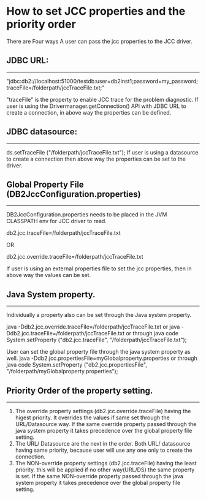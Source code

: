 # How to set JCC properties and the priority order
There are Four ways A user can pass the jcc properties to the JCC driver.

## JDBC URL:
-------------
"jdbc:db2://localhost:51000/testdb:user=db2inst1;password=my_password;traceFile=/folderpath/jccTraceFile.txt;"

"traceFile" is the property to enable JCC trace for the problem diagnostic.
If user is using the Drivermanager.getConnection() API with JDBC URL to create a connection, in above way the properties can be defined.

## JDBC datasource:
----------------
ds.setTraceFile ("/folderpath/jccTraceFile.txt");
If user is using a datasource to create a connection then above way the properties can be set to the driver.

## Global Property File (DB2JccConfiguration.properties)
------------------------------------------------------
DB2JccConfiguration.properties needs to be placed in the JVM CLASSPATH env for JCC driver to read.

db2.jcc.traceFile=/folderpath/jccTraceFile.txt

OR

db2.jcc.override.traceFile=/folderpath/jccTraceFile.txt

If user is using an external properties file to set the jcc properties, then in above way the values can be set.

## Java System property.
------------------------
Individually a property also can be set through the Java system property.

java -Ddb2.jcc.override.traceFile=/folderpath/jccTraceFile.txt
or
java -Ddb2.jcc.traceFile=/folderpath/jccTraceFile.txt
or through java code
System.setProperty ("db2.jcc.traceFile", "/folderpath/jccTraceFile.txt");

User can set the global property file through the java system property as well.
java -Ddb2.jcc.propertiesFile=myGlobalproperty.properties
or through java code
System.setProperty ("db2.jcc.propertiesFile", "/folderpath/myGlobalproperty.properties");

## Priority Order of the property setting.
--------------------------------------------
1. The override property settings (db2.jcc.override.traceFile) having the higest priority. It overrides the values if same set through the URL/Datasource way. If the same override property passed through the java system property it takes precedence over the global property file setting.
2. The URL/ Datasource are the next in the order. Both URL/ datasource having same priority, because user will use any one only to create the connection.
3. The NON-override property settings (db2.jcc.traceFile) having the least priority. this will be applied if no other way(URL/DS) the same property is set. If the same NON-override property passed through the java system property it takes precedence over the global property file setting.


